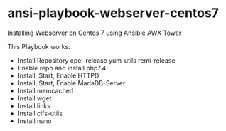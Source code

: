 # ansi-playbook-webserver-centos7
Installing Webserver on Centos 7 using Ansible AWX Tower

This Playbook works:
- Install Repository epel-release yum-utils remi-release
- Enable repo and install php7.4
- Install, Start, Enable HTTPD
- Install, Start, Enable MariaDB-Server
- Install memcached
- Install wget
- Install links
- Install cifs-utils
- Install nano
